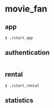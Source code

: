 # movie_fan

## app

````
$ ./start_app
````

## authentication
````
````

## rental
````
$ ./start_rental
````

## statistics
````
````
